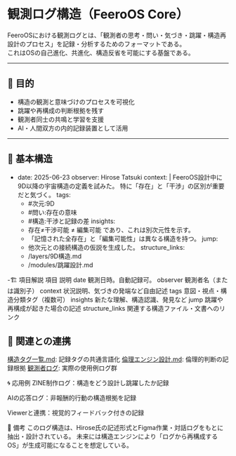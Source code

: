 # 観測ログ構造（FeeroOS Core）

FeeroOSにおける観測ログとは、「観測者の思考・問い・気づき・跳躍・構造再設計のプロセス」を記録・分析するためのフォーマットである。  
これはOSの自己進化、共進化、構造反省を可能にする基盤である。

---

## 🎯 目的

- 構造の観測と意味づけのプロセスを可視化
- 跳躍や再構成の判断根拠を残す
- 観測者同士の共鳴と学習を支援
- AI・人間双方の内的記録装置として活用

---

## 🧱 基本構造

- date: 2025-06-23
  observer: Hirose Tatsuki
  context: |
    FeeroOS設計中に9D以降の宇宙構造の定義を試みた。
    特に「存在」と「干渉」の区別が重要だと気づく。
  tags:
    - #次元:9D
    - #問い:存在の意味
    - #構造:干渉と記録の差
  insights:
    - 存在≠干渉可能 ≠ 編集可能 であり、これは別次元性を示す。
    - 「記憶された全存在」と「編集可能性」は異なる構造を持つ。
  jump:
    - 他次元との接続構造の仮説を生成した。
  structure_links:
    - /layers/9D構造.md
    - /modules/跳躍設計.md
 
-🏗️ 項目解説
項目	説明
date	観測日時。自動記録可。
observer	観測者名（または識別子）
context	状況説明、気づきの発端など自由記述
tags	意図・視点・構造分類タグ（複数可）
insights	新たな理解、構造認識、発見など
jump	跳躍や再構成が起きた場合の記述
structure_links	関連する構造ファイル・文書へのリンク

## 🔗 関連との連携
[構造タグ一覧.md](../example/構造タグ一覧.md): 記録タグの共通言語化
[倫理エンジン設計.md](./倫理エンジンモジュール.md): 倫理的判断の記録根拠
[観測者ログ](../example/観測者ログ.md): 実際の使用例ログ群

🌀 応用例
ZINE制作ログ：構造をどう設計し跳躍したか記録

AIの応答ログ：非報酬的行動の構造根拠を記録

Viewerと連携：視覚的フィードバック付きの記録

📘 備考
このログ構造は、Hirose氏の記述形式とFigma作業・対話ログをもとに抽出・設計されている。
未来には構造エンジンにより「ログから再構成するOS」が生成可能になることを想定している。
